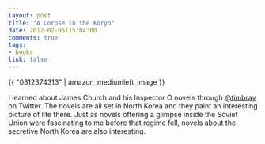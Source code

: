 ```yaml
---
layout: post
title: "A Corpse in the Koryo"
date: 2012-02-05T15:04:00
comments: true
tags:
- books
link: false
---
```

{{ "0312374313" | amazon_mediumleft_image }}

I learned about James Church and his Inspector O novels through [@timbray](https://twitter.com/#!/timbray "Tim Bray") on Twitter. The novels are all set in North Korea and they paint an interesting picture of life there. Just as novels offering a glimpse inside the Soviet Union were fascinating to me before that regime fell, novels about the secretive North Korea are also interesting. 

